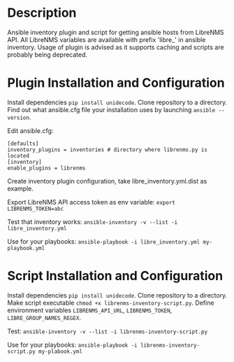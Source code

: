 # Description 
Ansible inventory plugin and script for getting ansible hosts from LibreNMS API. All LibreNMS variables are available with prefix 'libre_' in ansible inventory. Usage of plugin is advised as it supports caching and scripts are probably being deprecated.
# Plugin Installation and Configuration
Install dependencies `pip install unidecode`. 
Clone repository to a directory.
Find out what ansible.cfg file your installation uses by launching `ansible --version`. 

Edit ansible.cfg:
```
[defaults]
inventory_plugins = inventories # directory where librenms.py is located
[inventory]
enable_plugins = librenms
```
Create inventory plugin configuration, take libre_inventory.yml.dist as example. 

Export LibreNMS API access token as env variable: `export LIBRENMS_TOKEN=abc`

Test that inventory works: `ansible-inventory -v --list -i libre_inventory.yml`

Use for your playbooks: `ansible-playbook -i libre_inventory.yml my-playbook.yml`

# Script Installation and Configuration 
Install dependencies `pip install unidecode`. 
Clone repository to a directory.
Make script executable `chmod +x librenms-inventory-script.py`. Define environment variables `LIBRENMS_API_URL`, `LIBRENMS_TOKEN`, `LIBRE_GROUP_NAMES_REGEX`. 

Test: `ansible-inventory -v --list -i librenms-inventory-script.py`

Use for your playbooks: `ansible-playbook -i librenms-inventory-script.py my-plabook.yml`